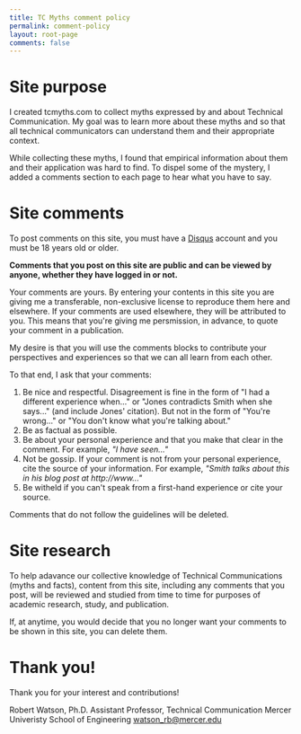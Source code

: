 ```yaml
---
title: TC Myths comment policy
permalink: comment-policy
layout: root-page
comments: false
---
```


# Site purpose


I created tcmyths.com to collect myths expressed by and about Technical Communication. My goal was to learn more about these myths and so that all technical communicators can understand them and their appropriate context.

While collecting these myths, I found that empirical information about them and their application was hard to find. To dispel some of the mystery, I added a comments section to each page to hear what you have to say.

# Site comments

To post comments on this site, you must have a [Disqus](https://disqus.com) account and you must be 18 years old or older.

**Comments that you post on this site are public and can be viewed by anyone, whether they have logged in or not.**

Your comments are yours. By entering your contents in this site you are giving me a transferable, non-exclusive license to reproduce them here and elsewhere. If your comments are used elsewhere, they will be attributed to you. This means that you're giving me persmission, in advance, to quote your comment in a publication.

My desire is that you will use the comments blocks to contribute your perspectives and experiences so that we can all learn from each other.

To that end, I ask that your comments:

1. Be nice and respectful. Disagreement is fine in the form of "I had a different experience when..." or "Jones contradicts Smith when she says..." (and include Jones' citation). But not in the form of "You're wrong..." or "You don't know what you're talking about."
1. Be as factual as possible.
2. Be about your personal experience and that you make that clear in the comment. For example, _"I have seen..."_
3. Not be gossip. If your comment is not from your personal experience, cite the source of your information. For example, _"Smith talks about this in his blog post at http://www..."_
4. Be witheld if you can't speak from a first-hand experience or cite your source.

Comments that do not follow the guidelines will be deleted.

# Site research

To help adavance our collective knowledge of Technical Communications (myths and facts), content from this site, including any comments that you post, will be reviewed and studied from time to time for purposes of academic research, study, and publication. 

If, at anytime, you would decide that you no longer want your comments to be shown in this site, you can delete them.

# Thank you!

Thank you for your interest and contributions!

Robert Watson, Ph.D.
Assistant Professor, Technical Communication
Mercer Univeristy School of Engineering
watson_rb@mercer.edu
